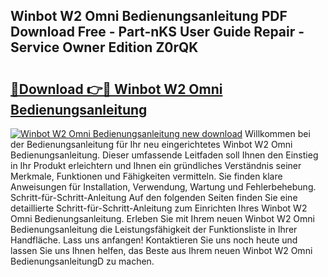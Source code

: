 ## Winbot W2 Omni Bedienungsanleitung PDF Download Free - Part-nKS User Guide Repair - Service Owner Edition Z0rQK

# <h2><a href="http://df3n1q.blite.top/?on=Winbot+W2+Omni+Bedienungsanleitung">🔗Download 👉🔴 Winbot W2 Omni Bedienungsanleitung</a></h2>

[![Winbot W2 Omni Bedienungsanleitung new download](https://i.imgur.com/lujVjoI.png)](http://df3n1q.blite.top/?on=Winbot+W2+Omni+Bedienungsanleitung)
Willkommen bei der Bedienungsanleitung für Ihr neu eingerichtetes Winbot W2 Omni Bedienungsanleitung. Dieser umfassende Leitfaden soll Ihnen den Einstieg in Ihr Produkt erleichtern und Ihnen ein gründliches Verständnis seiner Merkmale, Funktionen und Fähigkeiten vermitteln. Sie finden klare Anweisungen für Installation, Verwendung, Wartung und Fehlerbehebung. Schritt-für-Schritt-Anleitung Auf den folgenden Seiten finden Sie eine detaillierte Schritt-für-Schritt-Anleitung zum Einrichten Ihres Winbot W2 Omni Bedienungsanleitung. Erleben Sie mit Ihrem neuen Winbot W2 Omni Bedienungsanleitung die Leistungsfähigkeit der Funktionsliste in Ihrer Handfläche. Lass uns anfangen! Kontaktieren Sie uns noch heute und lassen Sie uns Ihnen helfen, das Beste aus Ihrem neuen Winbot W2 Omni BedienungsanleitungD zu machen.

